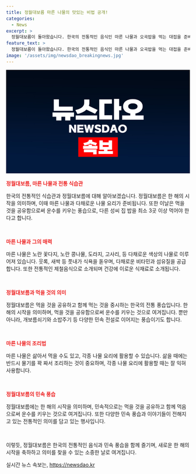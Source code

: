 ```yaml
---
title: 정월대보름 마른 나물의 맛있는 비법 공개!
categories:
  - News
excerpt: >
  정월대보름이 돌아왔습니다. 한국의 전통적인 음식인 마른 나물과 오곡밥을 먹는 대접을 준비하세요. 마른 나물의 다채로운 종류와 맛있는 조리법에 대한 흥미로운 이야기를 만나보세요. 또한, 마른 나물을 먹는 풍습에 대한 귀여운 전설들을 살펴보며 정월대보름을 위한 다채로운 먹거리와 전통적인 음식문화에 대해 알아봅니다. (시원한 마른 나물과 오곡밥으로 정월대보름을 맞이하며 전통음식과 문화의 아름다움을 느껴보세요.)
feature_text: >
  정월대보름이 돌아왔습니다. 한국의 전통적인 음식인 마른 나물과 오곡밥을 먹는 대접을 준비하세요. 마른 나물의 다채로운 종류와 맛있는 조리법에 대한 흥미로운 이야기를 만나보세요. 또한, 마른 나물을 먹는 풍습에 대한 귀여운 전설들을 살펴보며 정월대보름을 위한 다채로운 먹거리와 전통적인 음식문화에 대해 알아봅니다. (시원한 마른 나물과 오곡밥으로 정월대보름을 맞이하며 전통음식과 문화의 아름다움을 느껴보세요.)
image: '/assets/img/newsdao_breakingnews.jpg'
---
```


<p><img src="/assets/img/newsdao_breakingnews.jpg" alt="pcversion 속보" /></p>

<p><b><span style="color: #ee2323;">정월대보름, 마른 나물과 전통 식습관</span></b></p>

<p>한국의 전통적인 식습관과 정월대보름에 대해 알아보겠습니다. 정월대보름은 한 해의 시작을 의미하며, 이때 마른 나물과 다채로운 나물 요리가 준비됩니다. 또한 이날은 먹을 것을 공유함으로써 운수를 키우는 풍습으로, 다른 성씨 집 밥을 최소 3곳 이상 먹어야 한다고 합니다.</p>

<p data-ke-size="size16">&nbsp;</p>

<p><b><span style="color: #ee2323;">마른 나물과 그의 매력</span></b></p>

<p>마른 나물은 노란 꽃다지, 노란 콩나물, 도라지, 고사리, 등 다채로운 색상의 나물로 이루어져 있습니다. 웃록, 새싹 등 풋내가 식욕을 돋우며, 다채로운 비타민과 섬유질을 공급합니다. 또한 전통적인 제철음식으로 소개되며 건강에 이로운 식재료로 소개됩니다.</p>

<p data-ke-size="size16">&nbsp;</p>

<p><b><span style="color: #ee2323;">정월대보름과 먹을 것의 의미</span></b></p>

<p>정월대보름은 먹을 것을 공유하고 함께 먹는 것을 중시하는 한국의 전통 풍습입니다. 한 해의 시작을 의미하며, 먹을 것을 공유함으로써 운수를 키우는 것으로 여겨집니다. 뿐만 아니라, 개보름쇠기와 소밥주기 등 다양한 민속 전설로 이어지는 풍습이기도 합니다.</p>

<p data-ke-size="size16">&nbsp;</p>

<p><b><span style="color: #ee2323;">마른 나물의 조리법</span></b></p>

<p>마른 나물은 삶아서 먹을 수도 있고, 각종 나물 요리에 활용할 수 있습니다. 삶을 때에는 반드시 물기를 꽉 짜서 조리하는 것이 중요하며, 각종 나물 요리에 활용할 때는 잘 익혀 사용합니다.</p>

<p data-ke-size="size16">&nbsp;</p>

<p><b><span style="color: #ee2323;">정월대보름의 민속 풍습</span></b></p>

<p>정월대보름에는 한 해의 시작을 의미하며, 민속적으로는 먹을 것을 공유하고 함께 먹음으로써 운수를 키우는 것으로 여겨집니다. 또한 다양한 민속 풍습과 이야기들이 전해지고 있는 전통적인 의미를 담고 있는 행사입니다.</p>

<p data-ke-size="size16">&nbsp;</p>

<p>이렇듯, 정월대보름은 한국의 전통적인 음식과 민속 풍습을 함께 즐기며, 새로운 한 해의 시작을 축하하고 의미를 찾을 수 있는 소중한 날로 여겨집니다.</p>
실시간 뉴스 속보는, <a href="https://newsdao.kr" rel="dofollow">https://newsdao.kr</a>


